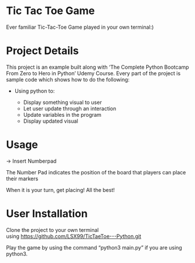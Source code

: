 
# Tic Tac Toe Game

Ever familiar Tic-Tac-Toe Game played in your own terminal:)

# Project Details

This project is an example built along with ‘The Complete Python Bootcamp From Zero to Hero in Python’ Udemy Course. Every part of the project is sample code which shows how to do the following:
- Using python to: 

    - Display something visual to user
    - Let user update through an interaction
    - Update variables in the program
    - Display updated visual
# Usage
→ Insert Numberpad

The Number Pad indicates the position of the board that players can place their markers

When it is your turn, get placing! All the best!

# User Installation
Clone the project to your own terminal using https://github.com/LSX99/TicTaeToe---Python.git

Play the game by using the command “python3 main.py” if you are using python3.